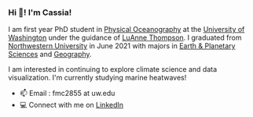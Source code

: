 ### Hi 👋! I'm Cassia!

I am first year PhD student in [Physical Oceanography](https://www.ocean.washington.edu/story/Physical_Oceanography) at the [University of Washington](https://www.washington.edu/) under the guidance of [LuAnne Thompson](https://www.ocean.washington.edu/home/LuAnne_Thompson). I graduated from [Northwestern University](https://www.northwestern.edu/) in June 2021 with majors in [Earth & Planetary Sciences](https://www.earth.northwestern.edu/) and [Geography](https://geography.northwestern.edu/).

I am interested in continuing to explore climate science and data visualization. I'm currently studying marine heatwaves!

- 📫 Email : fmc2855 at uw.edu
- 💻  Connect with me on [LinkedIn](https://www.linkedin.com/in/cassia-cai-0b953a143)

